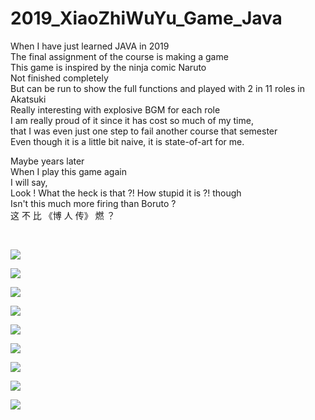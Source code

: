# 2019_XiaoZhiWuYu_Game_Java
When I have just learned JAVA in 2019                                    
The final assignment of the course is making a game                              
This game is inspired by the ninja comic Naruto                               
Not finished completely                                                
But can be run to show the full functions and played with 2 in 11 roles in Akatsuki                                  
Really interesting with explosive BGM for each role                                              
I am really proud of it since it has cost so much of my time,                               
that I was even just one step to fail another course that semester                               
Even though it is a little bit naive, it is state-of-art for me.                                 
                                                  
Maybe years later                                   
When I play this game again                                   
I will say,                                                 
Look !
What the heck is that ?!
How stupid it is ?! though                                         
Isn't this much more firing than Boruto ?                              
这 不 比 《博 人 传》 燃 ？                                                             

​                                                   

 ![](F:\18373528-杨凌华-java大作业-1\18373528-杨凌华-java大作业\晓之物语\Image\微信截图_20210131213853.png)                         

![](F:\18373528-杨凌华-java大作业-1\18373528-杨凌华-java大作业\晓之物语\Image\微信截图_20210131213900.png)

![](F:\18373528-杨凌华-java大作业-1\18373528-杨凌华-java大作业\晓之物语\Image\微信截图_20210131224935.png)

![](F:\18373528-杨凌华-java大作业-1\18373528-杨凌华-java大作业\晓之物语\Image\微信截图_20210131214005.png)

![](F:\18373528-杨凌华-java大作业-1\18373528-杨凌华-java大作业\晓之物语\Image\微信截图_20210131214042.png)

![](F:\18373528-杨凌华-java大作业-1\18373528-杨凌华-java大作业\晓之物语\Image\微信截图_20210131214101.png)

![](F:\18373528-杨凌华-java大作业-1\18373528-杨凌华-java大作业\晓之物语\Image\微信截图_20210131214135.png)

![](F:\18373528-杨凌华-java大作业-1\18373528-杨凌华-java大作业\晓之物语\Image\微信截图_20210131214317.png)

![](F:\18373528-杨凌华-java大作业-1\18373528-杨凌华-java大作业\晓之物语\Image\微信截图_20210131225057.png)